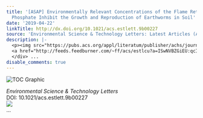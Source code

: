 ```yaml
---
title: '[ASAP] Environmentally Relevant Concentrations of the Flame Retardant Tris(1,3-dichloro-2-propyl)
  Phosphate Inhibit the Growth and Reproduction of Earthworms in Soil'
date: '2019-04-22'
linkTitle: http://dx.doi.org/10.1021/acs.estlett.9b00227
source: 'Environmental Science & Technology Letters: Latest Articles (ACS Publications)'
description: |-
  <p><img src="https://pubs.acs.org/appl/literatum/publisher/achs/journals/content/estlcu/0/estlcu.ahead-of-print/acs.estlett.9b00227/20190420/images/medium/ez-2019-00227y_0004.gif" alt="TOC Graphic"/></p><div><cite>Environmental Science & Technology Letters</cite></div><div>DOI: 10.1021/acs.estlett.9b00227</div><div class="feedflare">
  <a href="http://feeds.feedburner.com/~ff/acs/estlcu?a=ISwNVBZGiEU:qcIEuFOxH5o:yIl2AUoC8zA"><img src="http://feeds.feedburner.com/~ff/acs/estlcu?d=yIl2AUoC8zA" border="0"></img></a>
  </div> ...
disable_comments: true
---
```

<p><img src="https://pubs.acs.org/appl/literatum/publisher/achs/journals/content/estlcu/0/estlcu.ahead-of-print/acs.estlett.9b00227/20190420/images/medium/ez-2019-00227y_0004.gif" alt="TOC Graphic"/></p><div><cite>Environmental Science & Technology Letters</cite></div><div>DOI: 10.1021/acs.estlett.9b00227</div><div class="feedflare">
<a href="http://feeds.feedburner.com/~ff/acs/estlcu?a=ISwNVBZGiEU:qcIEuFOxH5o:yIl2AUoC8zA"><img src="http://feeds.feedburner.com/~ff/acs/estlcu?d=yIl2AUoC8zA" border="0"></img></a>
</div> ...